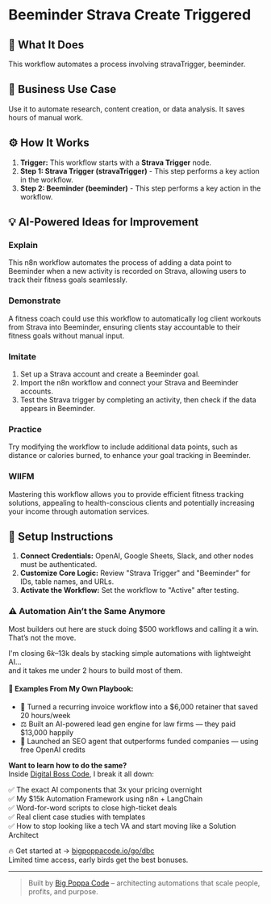 # Beeminder Strava Create Triggered

## 🚀 What It Does
This workflow automates a process involving stravaTrigger, beeminder.

## 💼 Business Use Case
Use it to automate research, content creation, or data analysis. It saves hours of manual work.

## ⚙️ How It Works
1.  **Trigger:** This workflow starts with a **Strava Trigger** node.
2. **Step 1: Strava Trigger (stravaTrigger)** - This step performs a key action in the workflow.
3. **Step 2: Beeminder (beeminder)** - This step performs a key action in the workflow.

## 💡 AI-Powered Ideas for Improvement
### Explain
This n8n workflow automates the process of adding a data point to Beeminder when a new activity is recorded on Strava, allowing users to track their fitness goals seamlessly.

### Demonstrate
A fitness coach could use this workflow to automatically log client workouts from Strava into Beeminder, ensuring clients stay accountable to their fitness goals without manual input.

### Imitate
1. Set up a Strava account and create a Beeminder goal.
2. Import the n8n workflow and connect your Strava and Beeminder accounts.
3. Test the Strava trigger by completing an activity, then check if the data appears in Beeminder.

### Practice
Try modifying the workflow to include additional data points, such as distance or calories burned, to enhance your goal tracking in Beeminder.

### WIIFM
Mastering this workflow allows you to provide efficient fitness tracking solutions, appealing to health-conscious clients and potentially increasing your income through automation services.

## 🔧 Setup Instructions
1. **Connect Credentials:** OpenAI, Google Sheets, Slack, and other nodes must be authenticated.
2. **Customize Core Logic:** Review "Strava Trigger" and "Beeminder" for IDs, table names, and URLs.
3. **Activate the Workflow:** Set the workflow to "Active" after testing.

### ⚠️ Automation Ain’t the Same Anymore

Most builders out here are stuck doing $500 workflows and calling it a win.  
That’s not the move.  

I'm closing $6k–$13k deals by stacking simple automations with lightweight AI...  
and it takes me under 2 hours to build most of them.

#### 🧠 Examples From My Own Playbook:
- 🔁 Turned a recurring invoice workflow into a $6,000 retainer that saved 20 hours/week  
- ⚖️ Built an AI-powered lead gen engine for law firms — they paid $13,000 happily  
- 🚀 Launched an SEO agent that outperforms funded companies — using free OpenAI credits  

**Want to learn how to do the same?**  
Inside [Digital Boss Code](https://bigpoppacode.io/go/dbc), I break it all down:

✅ The exact AI components that 3x your pricing overnight  
✅ My $15k Automation Framework using n8n + LangChain  
✅ Word-for-word scripts to close high-ticket deals  
✅ Real client case studies with templates  
✅ How to stop looking like a tech VA and start moving like a Solution Architect  

🔥 Get started at → [bigpoppacode.io/go/dbc](https://bigpoppacode.io/go/dbc)  
Limited time access, early birds get the best bonuses.

---
> Built by [Big Poppa Code](https://bigpoppacode.io) – architecting automations that scale people, profits, and purpose.
